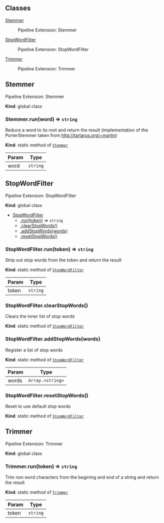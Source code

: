 ## Classes

<dl>
<dt><a href="#Stemmer">Stemmer</a></dt>
<dd><p>Pipeline Extension: Stemmer</p>
</dd>
<dt><a href="#StopWordFilter">StopWordFilter</a></dt>
<dd><p>Pipeline Extension: StopWordFilter</p>
</dd>
<dt><a href="#Trimmer">Trimmer</a></dt>
<dd><p>Pipeline Extension: Trimmer</p>
</dd>
</dl>

<a name="Stemmer"></a>

## Stemmer
Pipeline Extension: Stemmer

**Kind**: global class  
<a name="Stemmer.run"></a>

### Stemmer.run(word) ⇒ <code>string</code>
Reduce a word to its root and return the result(implementation of the PorterStemmer taken from http://tartarus.org/~martin)

**Kind**: static method of [<code>Stemmer</code>](#Stemmer)  

| Param | Type |
| --- | --- |
| word | <code>string</code> | 

<a name="StopWordFilter"></a>

## StopWordFilter
Pipeline Extension: StopWordFilter

**Kind**: global class  

* [StopWordFilter](#StopWordFilter)
    * [.run(token)](#StopWordFilter.run) ⇒ <code>string</code>
    * [.clearStopWords()](#StopWordFilter.clearStopWords)
    * [.addStopWords(words)](#StopWordFilter.addStopWords)
    * [.resetStopWords()](#StopWordFilter.resetStopWords)

<a name="StopWordFilter.run"></a>

### StopWordFilter.run(token) ⇒ <code>string</code>
Strip out stop words from the token andreturn the result

**Kind**: static method of [<code>StopWordFilter</code>](#StopWordFilter)  

| Param | Type |
| --- | --- |
| token | <code>string</code> | 

<a name="StopWordFilter.clearStopWords"></a>

### StopWordFilter.clearStopWords()
Clears the inner list of stop words

**Kind**: static method of [<code>StopWordFilter</code>](#StopWordFilter)  
<a name="StopWordFilter.addStopWords"></a>

### StopWordFilter.addStopWords(words)
Register a list of stop words

**Kind**: static method of [<code>StopWordFilter</code>](#StopWordFilter)  

| Param | Type |
| --- | --- |
| words | <code>Array.&lt;string&gt;</code> | 

<a name="StopWordFilter.resetStopWords"></a>

### StopWordFilter.resetStopWords()
Reset to use default stop words

**Kind**: static method of [<code>StopWordFilter</code>](#StopWordFilter)  
<a name="Trimmer"></a>

## Trimmer
Pipeline Extension: Trimmer

**Kind**: global class  
<a name="Trimmer.run"></a>

### Trimmer.run(token) ⇒ <code>string</code>
Trim non word characters from the begining and end of a stringand return the result

**Kind**: static method of [<code>Trimmer</code>](#Trimmer)  

| Param | Type |
| --- | --- |
| token | <code>string</code> | 


